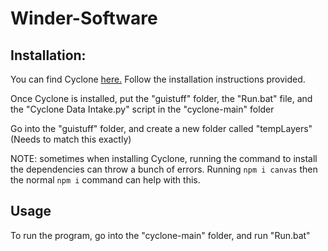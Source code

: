 # Winder-Software

## Installation:

You can find Cyclone [here.](https://github.com/reilleya/cyclone) Follow the installation instructions provided.

Once Cyclone is installed, put the "guistuff" folder, the "Run.bat" file, and the "Cyclone Data Intake.py" script in the "cyclone-main" folder

Go into the "guistuff" folder, and create a new folder called "tempLayers" (Needs to match this exactly)

NOTE: sometimes when installing Cyclone, running the command to install the dependencies can throw a bunch of errors. Running ```npm i canvas``` then the normal ```npm i``` command can help with this.

## Usage

To run the program, go into the "cyclone-main" folder, and run "Run.bat"

